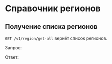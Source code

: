 # Справочник регионов

## Получение списка регионов

`GET /v1/region/get-all` вернёт список регионов.

Запрос:

Ответ:
